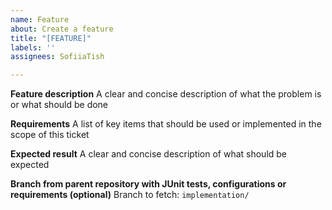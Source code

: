 ```yaml
---
name: Feature
about: Create a feature
title: "[FEATURE]"
labels: ''
assignees: SofiiaTish

---
```


**Feature description**
A clear and concise description of what the problem is or what should be done

**Requirements**
A list of key items that should be used or implemented in the scope of this ticket

**Expected result**
A clear and concise description of what should be expected

**Branch from parent repository with JUnit tests, configurations or requirements (optional)**
Branch to fetch: `implementation/`
